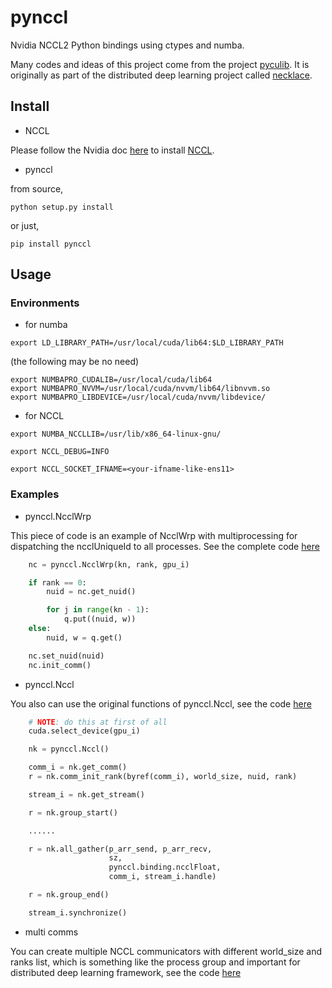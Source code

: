 # pynccl

Nvidia NCCL2 Python bindings using ctypes and numba.

Many codes and ideas of this project come from the project [pyculib](https://github.com/numba/pyculib).
It is originally as part of the distributed deep learning project called 
[necklace](https://github.com/lancelee82/necklace).


## Install

* NCCL

Please follow the Nvidia doc [here](https://docs.nvidia.com/deeplearning/nccl/install-guide/index.html) to 
install [NCCL](https://github.com/nvidia/nccl).

* pynccl

from source,

```
python setup.py install
```

or just,

```
pip install pynccl
```


## Usage

### Environments

* for numba

```
export LD_LIBRARY_PATH=/usr/local/cuda/lib64:$LD_LIBRARY_PATH
```

(the following may be no need)
```
export NUMBAPRO_CUDALIB=/usr/local/cuda/lib64
export NUMBAPRO_NVVM=/usr/local/cuda/nvvm/lib64/libnvvm.so
export NUMBAPRO_LIBDEVICE=/usr/local/cuda/nvvm/libdevice/
```

* for NCCL

```
export NUMBA_NCCLLIB=/usr/lib/x86_64-linux-gnu/

export NCCL_DEBUG=INFO

export NCCL_SOCKET_IFNAME=<your-ifname-like-ens11>
```


### Examples

* pynccl.NcclWrp

This piece of code is an example of NcclWrp with multiprocessing for dispatching
the ncclUniqueId to all processes. See the complete code [here](https://github.com/lancelee82/pynccl/blob/master/tests/test_22_pt_ncclwrp.py)

```python
    nc = pynccl.NcclWrp(kn, rank, gpu_i)

    if rank == 0:
        nuid = nc.get_nuid()

        for j in range(kn - 1):
            q.put((nuid, w))
    else:
        nuid, w = q.get()

    nc.set_nuid(nuid)
    nc.init_comm()
```

* pynccl.Nccl

You also can use the original functions of pynccl.Nccl, see the code [here](https://github.com/lancelee82/pynccl/blob/master/tests/test_21_pt_tensor.py)

```python
    # NOTE: do this at first of all
    cuda.select_device(gpu_i)

    nk = pynccl.Nccl()

    comm_i = nk.get_comm()
    r = nk.comm_init_rank(byref(comm_i), world_size, nuid, rank)

    stream_i = nk.get_stream()

    r = nk.group_start()

    ......

    r = nk.all_gather(p_arr_send, p_arr_recv,
                      sz,
                      pynccl.binding.ncclFloat,
                      comm_i, stream_i.handle)

    r = nk.group_end()

    stream_i.synchronize()
```

* multi comms

You can create multiple NCCL communicators with different world_size and ranks list, which is something like the process group and 
important for distributed deep learning framework, see the code [here](https://github.com/lancelee82/pynccl/blob/master/tests/test_41_multi_comms.py)

